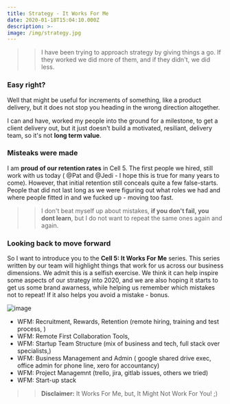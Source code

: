```yaml
---
title: Strategy - It Works For Me
date: 2020-01-18T15:04:10.000Z
description: >-
image: /img/strategy.jpg
---
```



>> I have been trying to approach strategy by giving things a go. If they worked we did more of them, and if they didn't, we did less. 

### Easy right?

Well that might be useful for increments of something, like a product delivery, but it does not stop you heading in the wrong direction altogether.

I can and have, worked my people into the ground for a milestone, to get a client delivery out, but it just doesn't build a motivated, resiliant, delivery team, so it's not **long term value**.

### Misteaks were made

I am **proud of our retention rates** in Cell 5. The first people we hired, still work with us today ( @Pat and @Jedi - I hope this is true for many years to come). 
However, that initial retention still conceals quite a few false-starts. People that did not last long as we were figuring out what roles we had and where people fitted in and we fucked up - moving too fast.

>> I don't beat myself up about mistakes, **if you don't fail, you dont learn**, but I do not want to repeat the same ones again and again. 

### Looking back to move forward

So I want to introduce you to the **Cell 5: It Works For Me** series. This series written by our team will highlight things that work for us across our business dimensions. We admit this is a selfish exercise. We think it can help inspire some aspects of our strategy into 2020, and we are also hoping it starts to get us some brand awarness, while helping us remember which mistakes not to repeat! If it also helps you avoid a mistake - bonus.


![image](/img/worksforme.png)
 
 + WFM: Recruitment, Rewards, Retention (remote hiring, training and test process, )
 + WFM: Remote First Collaboration Tools,
 + WFM: Startup Team Structure (mix of business and tech, full stack over specialists,)
 + WFM: Business Management and Admin ( google shared drive exec, office admin for phone line, xero for accountancy)
 + WFM: Project Managemnt (trello, jira, gitlab issues, others we tried)
 + WFM: Start-up stack

>> **Disclaimer:** It Works For Me, but, It Might Not Work For You! ;)
